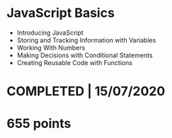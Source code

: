 # JavaScript Basics
- Introducing JavaScript
- Storing and Tracking Information with Variables
- Working With Numbers
- Making Decisions with Conditional Statements
- Creating Reusable Code with Functions

# COMPLETED | 15/07/2020
# 655 points
